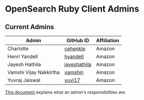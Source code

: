 # OpenSearch Ruby Client Admins

## Current Admins

| Admin                    | GitHub ID                                           | Affiliation |
| -------------------------| ----------------------------------------------------| ----------- |
| Charlotte                | [cehenkle](https://github.com/CEHENKLE)             | Amazon      |
| Henri Yandell            | [hyandell](https://github.com/hyandell)             | Amazon      |
| Jayesh Hathila           | [jayeshathila](https://github.com/jayeshathila)     | Amazon      |
| Vamshi Vijay Nakkirtha   | [vamshin](https://github.com/vamshin)               | Amazon      |
| Yuvraj Jaiswal           | [yuvi17](https://github.com/yuvi17)                 | Amazon      |


[This document](https://github.com/opensearch-project/.github/blob/main/ADMINS.md)
explains what an admin's responsibilities are.